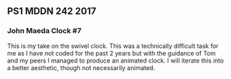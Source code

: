 ## PS1 MDDN 242 2017

### John Maeda Clock #7

This is my take on the swivel clock. This was a technically difficult task for me as I have not coded for the past 2 years but with the guidance of Tom and my peers I managed to produce an animated clock. I will iterate this into a better aesthetic, though not necessarily animated.

